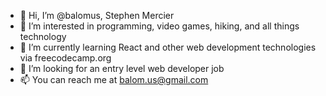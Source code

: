- 👋 Hi, I’m @balomus, Stephen Mercier
- 👀 I’m interested in programming, video games, hiking, and all things technology
- 🌱 I’m currently learning React and other web development technologies via freecodecamp.org
- 💞️ I’m looking for an entry level web developer job
- 📫 You can reach me at balom.us@gmail.com
